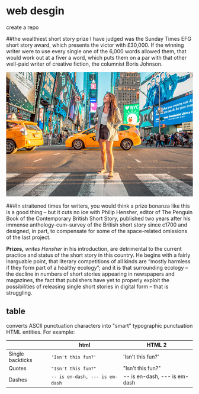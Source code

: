 # web desgin
create a repo

##the wealthiest short story 
prize I have judged was the Sunday Times EFG short story award, which presents the victor with £30,000. If the winning writer were to use every single one of the 6,000 words allowed them, that would work out at a fiver a word, which puts them on a par with that other well-paid writer of creative fiction, the columnist Boris Johnson.

![taxi.jpg](read_me/taxi.jpg)

###In straitened times 
for writers, you would think a prize bonanza like this is a good thing – but it cuts no ice with Philip Hensher, editor of The Penguin Book of the Contemporary British Short Story, published two years after his immense anthology-cum-survey of the British short story since c1700 and designed, in part, to compensate for some of the space-related omissions of the last project.

**Prizes,** *writes Hensher* in his introduction, are detrimental to the current practice and status of the short story in this country. He begins with a fairly inarguable point, that literary competitions of all kinds are “mostly harmless if they form part of a healthy ecology”; and it is that surrounding ecology – the decline in numbers of short stories appearing in newspapers and magazines, the fact that publishers have yet to properly exploit the possibilities of releasing single short stories in digital form – that is struggling.

## table

converts ASCII punctuation characters into "smart" typographic punctuation HTML entities. For example:

|                |html                          |HTML 2                        |
|----------------|-------------------------------|-----------------------------|
|Single backticks|`'Isn't this fun?'`            |'Isn't this fun?'            |
|Quotes          |`"Isn't this fun?"`            |"Isn't this fun?"            |
|Dashes          |`-- is en-dash, --- is em-dash`|-- is en-dash, --- is em-dash|
